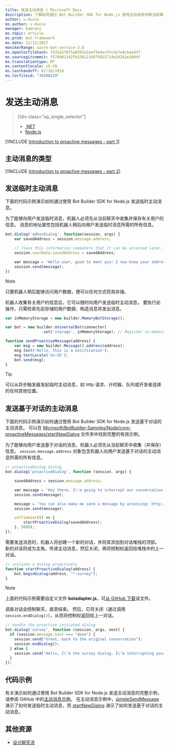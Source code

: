 ```yaml
---
title: 发送主动消息 | Microsoft Docs
description: 了解如何通过 Bot Builder SDK for Node.js 使用主动消息中断当前聊天流
author: v-ducvo
ms.author: v-ducvo
manager: kamrani
ms.topic: article
ms.prod: bot-framework
ms.date: 12/13/2017
monikerRange: azure-bot-service-3.0
ms.openlocfilehash: f432a570f5a8393a2aef3e4ec97c5e7e8cbaa43f
ms.sourcegitcommit: f576981342fb3361216675815714e24281e20ddf
ms.translationtype: HT
ms.contentlocale: zh-CN
ms.lasthandoff: 07/18/2018
ms.locfileid: "39298219"
---
```

# <a name="send-proactive-messages"></a>发送主动消息
> [!div class="op_single_selector"]
> - [.NET](../dotnet/bot-builder-dotnet-proactive-messages.md)
> - [Node.js](../nodejs/bot-builder-nodejs-proactive-messages.md)

[!INCLUDE [Introduction to proactive messages - part 1](../includes/snippet-proactive-messages-intro-1.md)]

## <a name="types-of-proactive-messages"></a>主动消息的类型

[!INCLUDE [Introduction to proactive messages - part 2](../includes/snippet-proactive-messages-intro-2.md)]

## <a name="send-an-ad-hoc-proactive-message"></a>发送临时主动消息

下面的代码示例演示如何通过使用 Bot Builder SDK for Node.js 发送临时主动消息。

为了能够向用户发送临时消息，机器人必须先从当前聊天中收集并保存有关用户的信息。 消息的地址属性包括机器人稍后向用户发送临时消息所需的所有信息。 

```javascript
bot.dialog('adhocDialog', function(session, args) {
    var savedAddress = session.message.address;

    // (Save this information somewhere that it can be accessed later, such as in a database, or session.userData)
    session.userData.savedAddress = savedAddress;

    var message = 'Hello user, good to meet you! I now know your address and can send you notifications in the future.';
    session.send(message);
})
```

> [!NOTE]
> 只要机器人稍后能够访问用户数据，便可以任何方式将其存储。

机器人收集有关用户的信息后，它可以随时向用户发送临时主动消息。 要执行此操作，只需检索先前存储的用户数据、构造消息并发出消息。

```javascript
var inMemoryStorage = new builder.MemoryBotStorage();

var bot = new builder.UniversalBot(connector)
                .set('storage', inMemoryStorage); // Register in-memory storage 

function sendProactiveMessage(address) {
    var msg = new builder.Message().address(address);
    msg.text('Hello, this is a notification');
    msg.textLocale('en-US');
    bot.send(msg);
}
```

> [!TIP]
> 可以从异步触发器发起临时主动消息，如 http 请求、计时器、队列或开发者选择的任何其他位置。

## <a name="send-a-dialog-based-proactive-message"></a>发送基于对话的主动消息

下面的代码示例演示如何通过使用 Bot Builder SDK for Node.js 发送基于对话的主动消息。 可以在 [Microsoft/BotBuilder-Samples/Node/core-proactiveMessages/startNewDialog](https://github.com/Microsoft/BotBuilder-Samples/tree/master/Node/core-proactiveMessages/startNewDialog) 文件夹中找到完整的有效示例。

为了能够向用户发送基于对话的消息，机器人必须先从当前聊天中收集（并保存）信息。 `session.message.address` 对象包含机器人向用户发送基于对话的主动消息所需的所有信息。 

```javascript
// proactiveDialog dialog
bot.dialog('proactiveDialog', function (session, args) {

    savedAddress = session.message.address;

    var message = 'Hey there, I\'m going to interrupt our conversation and start a survey in five seconds...';
    session.send(message);

    message = `You can also make me send a message by accessing: http://localhost:${server.address().port}/api/CustomWebApi`;
    session.send(message);

    setTimeout(() => {
        startProactiveDialog(savedAddress);
    }, 5000);
});
```

需要发送消息时，机器人将创建一个新的对话，并将其添加到对话堆栈的顶部。 新的对话将成为主角，传递主动消息，然后关闭，再将控制权返回给堆栈中的上一对话。 

```javascript
// initiate a dialog proactively 
function startProactiveDialog(address) {
    bot.beginDialog(address, "*:survey");
}
```

> [!NOTE]
> 上面的代码示例需要自定义文件  **botadapter.js**，可[从 GitHub 下载](https://github.com/Microsoft/BotBuilder-Samples/blob/master/Node/core-proactiveMessages/startNewDialog/botadapter.js)该文件。

调查对话会控制聊天，直至结束。 然后，它将关闭（通过调用 `session.endDialog()`），从而将控制权返回给上一对话。 


```javascript
// handle the proactive initiated dialog
bot.dialog('survey', function (session, args, next) {
  if (session.message.text === "done") {
    session.send("Great, back to the original conversation");
    session.endDialog();
  } else {
    session.send('Hello, I\'m the survey dialog. I\'m interrupting your conversation to ask you a question. Type "done" to resume');
  }
});
```

## <a name="sample-code"></a>代码示例

有关演示如何通过使用 Bot Builder SDK for Node.js 发送主动消息的完整示例，请参阅 GitHub 中的<a href="https://github.com/Microsoft/BotBuilder-Samples/tree/master/Node/core-proactiveMessages" target="_blank">主动消息示例</a>。 在主动消息示例中，<a href="https://github.com/Microsoft/BotBuilder-Samples/tree/master/Node/core-proactiveMessages/simpleSendMessage" target="_blank">simpleSendMessage</a> 演示了如何发送临时主动消息，而 <a href="https://github.com/Microsoft/BotBuilder-Samples/tree/master/Node/core-proactiveMessages/startNewDialog" target="_blank">startNewDialog</a> 演示了如何发送基于对话的主动消息。

## <a name="additional-resources"></a>其他资源

- [设计聊天流](../bot-service-design-conversation-flow.md)
